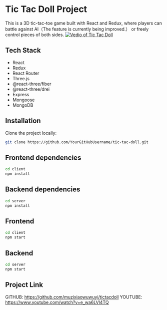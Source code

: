# Tic Tac Doll Project

This is a 3D tic-tac-toe game built with React and Redux, where players can battle against AI（The feature is currently being improved.） or freely control pieces of both sides.
[![Vedio of Tic Tac Doll](http://img.youtube.com/vi/ZCWxmSYVd-Q?si=6vqRBIyPIrMIbpU1.jpg)](http://www.youtube.com/watch?v=ZCWxmSYVd-Q?si=6vqRBIyPIrMIbpU1 "Tic-Tac-Doll")




## Tech Stack

- React
- Redux
- React Router
- Three.js
- @react-three/fiber
- @react-three/drei
- Express
- Mongoose
- MongoDB

## Installation

Clone the project locally:

```bash
git clone https://github.com/YourGitHubUsername/tic-tac-doll.git
```

## Frontend dependencies
```bash
cd client
npm install
```
## Backend dependencies
```bash
cd server
npm install
```
## Frontend
```bash
cd client
npm start
```
## Backend
```bash
cd server
npm start
```
## Project Link

GITHUB: https://github.com/muzixiaowuwuyi/tictacdoll
YOUTUBE: https://www.youtube.com/watch?v=e_wa6LVl4TQ
